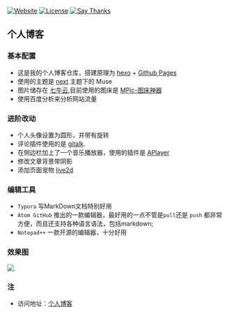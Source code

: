 [![Website](https://img.shields.io/website-up-down-green-red/http/dmego.me.svg)](http://dmego.me/)
[![License](https://img.shields.io/github/license/dmego/dmegonavi.github.io.svg)](/LICENSE)
[![Say Thanks](https://img.shields.io/badge/Say-Thanks!-1EAEDB.svg)](https://saythanks.io/to/dmego)

## 个人博客


### 基本配置
- 这是我的个人博客仓库，搭建原理为 [hexo](https://hexo.io/zh-cn/) + [Github Pages](https://pages.github.com/)
- 使用的主题是 [next](http://theme-next.iissnan.com/) 主题下的 Muse
-  图片储存在 [七牛云](https://www.qiniu.com/),目前使用的图床是 [MPic-图床神器](http://mpic.lzhaofu.cn/)
- 使用百度分析来分析网站流量

### 进阶改动
- 个人头像设置为圆形，并带有旋转
- 评论插件使用的是 [gitalk](https://gitalk.github.io/).
- 在侧边栏加上了一个音乐播放器，使用的插件是 [APlayer](https://github.com/MoePlayer/APlayer)
- 修改文章背景带阴影
- 添加页面宠物 [live2d](https://github.com/EYHN/hexo-helper-live2d)

### 编辑工具
- ```Typora``` 写MarkDown文档特别好用
- ```Atom GitHub``` 推出的一款编辑器，最好用的一点不管是```pull```还是 ```push``` 都非常方便，而且还支持各种语言语法，包括markdown;
- ```Notepad++``` 一款开源的编辑器，十分好用

### 效果图
<img src="https://files.cnblogs.com/files/dmego/dmego.gif">

### 注
- 访问地址：[个人博客](http://dmego.me/)
